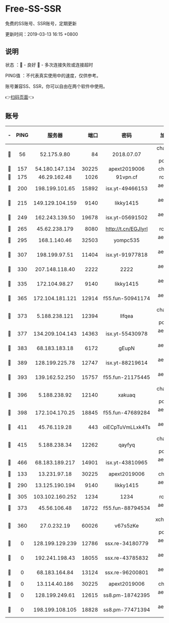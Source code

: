 # Free-SS-SSR

免费的SS账号、SSR账号，定期更新

更新时间：2019-03-13 16:15 +0800

## 说明

状态     ：🙂 - 良好 🙁 - 多次连接失败或连接超时

PING值   ：不代表真实使用中的速度，仅供参考。

账号兼容SS、SSR，你可以自由在两个软件中使用。

👉[扫码页面](https://liesauer.github.io/Free-SS-SSR/)👈

## 账号

|-|PING|服务器|端口|密码|加密方式|区域|
|:----:|:----:|:-----:|-----:|:----:|:----:|:----:|
|🙂|56|52.175.9.80|84|2018.07.07|chacha20-ietf-poly1305|HK|
|🙂|157|54.180.147.134|30225|apext2019006|chacha20|KR|
|🙂|175|46.29.162.48|1026|91vpn.cf|rc4-md5|RU|
|🙂|200|198.199.101.65|15892|isx.yt-49466153|aes-256-cfb|US|
|🙂|215|149.129.104.159|9140|likky1415|aes-256-cfb|HK|
|🙂|249|162.243.139.50|19678|isx.yt-05691502|aes-256-cfb|US|
|🙂|265|45.62.238.179|8080|http://t.cn/EGJIyrl|rc4-md5|CA|
|🙂|295|168.1.140.46|32503|yompc535|aes-256-cfb|AU|
|🙂|307|198.199.97.51|11404|isx.yt-91977818|aes-256-cfb|US|
|🙂|330|207.148.118.40|2222|2222|aes-256-cfb|SG|
|🙂|335|172.104.98.27|9140|likky1415|aes-256-cfb|JP|
|🙂|365|172.104.181.121|12914|f55.fun-50941174|aes-256-cfb|SG|
|🙂|373|5.188.238.121|12394|llfqea|chacha20-ietf-poly1305|BR|
|🙂|377|134.209.104.143|14363|isx.yt-55430978|aes-256-cfb|SG|
|🙂|383|68.183.183.18|6172|gEupN|aes-256-cfb|SG|
|🙂|389|128.199.225.78|12747|isx.yt-88219614|aes-256-cfb|SG|
|🙂|393|139.162.52.250|15757|f55.fun-21175445|aes-256-cfb|SG|
|🙂|396|5.188.238.92|12140|xakuaq|chacha20-ietf-poly1305|BR|
|🙂|398|172.104.170.25|18845|f55.fun-47689284|aes-256-cfb|SG|
|🙂|411|45.76.119.28|443|oiECpTuVmLLxk4Ts|aes-256-cfb|AU|
|🙂|415|5.188.238.34|12262|qayfyq|chacha20-ietf-poly1305|BR|
|🙂|466|68.183.189.217|14901|isx.yt-43810965|aes-256-cfb|SG|
|🙂|133|13.231.97.18|30225|apext2019006|chacha20|JP|
|🙂|290|13.125.190.194|9140|likky1415|aes-256-cfb|KR|
|🙂|305|103.102.160.252|1234|1234|rc4-md5|JP|
|🙂|373|45.56.106.48|18722|f55.fun-88794534|aes-256-cfb|US|
|🙁|360|27.0.232.19|60026|v67s5zKe|xchacha20-ietf-poly1305|HK|
|🙁|0|128.199.129.239|12786|ssx.re-34180779|aes-256-cfb|SG|
|🙁|0|192.241.198.43|18055|ssx.re-43785832|aes-256-cfb|US|
|🙁|0|68.183.164.84|13124|ssx.re-96200801|aes-256-cfb|US|
|🙁|0|13.114.40.186|30225|apext2019006|chacha20|JP|
|🙁|0|128.199.249.61|12615|ss8.pm-18742395|aes-256-cfb|SG|
|🙁|0|198.199.108.105|18828|ss8.pm-77471394|aes-256-cfb|US|
